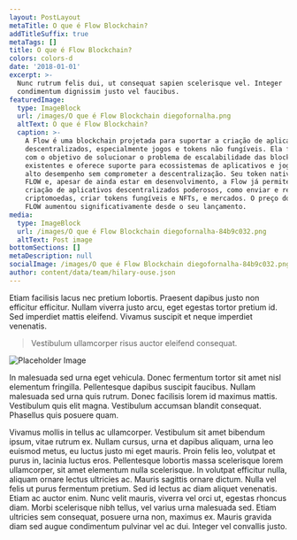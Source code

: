 ```yaml
---
layout: PostLayout
metaTitle: O que é Flow Blockchain?
addTitleSuffix: true
metaTags: []
title: O que é Flow Blockchain?
colors: colors-d
date: '2018-01-01'
excerpt: >-
  Nunc rutrum felis dui, ut consequat sapien scelerisque vel. Integer
  condimentum dignissim justo vel faucibus.
featuredImage:
  type: ImageBlock
  url: /images/O que é Flow Blockchain diegofornalha.png
  altText: O que é Flow Blockchain?
  caption: >-
    A Flow é uma blockchain projetada para suportar a criação de aplicativos
    descentralizados, especialmente jogos e tokens não fungíveis. Ela foi criada
    com o objetivo de solucionar o problema de escalabilidade das blockchains
    existentes e oferece suporte para ecossistemas de aplicativos e jogos de
    alto desempenho sem comprometer a descentralização. Seu token nativo é o
    FLOW e, apesar de ainda estar em desenvolvimento, a Flow já permite a
    criação de aplicativos descentralizados poderosos, como enviar e receber
    criptomoedas, criar tokens fungíveis e NFTs, e mercados. O preço do token
    FLOW aumentou significativamente desde o seu lançamento.
media:
  type: ImageBlock
  url: /images/O que é Flow Blockchain diegofornalha-84b9c032.png
  altText: Post image
bottomSections: []
metaDescription: null
socialImage: /images/O que é Flow Blockchain diegofornalha-84b9c032.png
author: content/data/team/hilary-ouse.json
---
```

Etiam facilisis lacus nec pretium lobortis. Praesent dapibus justo non efficitur efficitur. Nullam viverra justo arcu, eget egestas tortor pretium id. Sed imperdiet mattis eleifend. Vivamus suscipit et neque imperdiet venenatis.

> Vestibulum ullamcorper risus auctor eleifend consequat.

![Placeholder Image](https://assets.stackbit.com/components/images/default/post-4.jpeg)

In malesuada sed urna eget vehicula. Donec fermentum tortor sit amet nisl elementum fringilla. Pellentesque dapibus suscipit faucibus. Nullam malesuada sed urna quis rutrum. Donec facilisis lorem id maximus mattis. Vestibulum quis elit magna. Vestibulum accumsan blandit consequat. Phasellus quis posuere quam.

Vivamus mollis in tellus ac ullamcorper. Vestibulum sit amet bibendum ipsum, vitae rutrum ex. Nullam cursus, urna et dapibus aliquam, urna leo euismod metus, eu luctus justo mi eget mauris. Proin felis leo, volutpat et purus in, lacinia luctus eros. Pellentesque lobortis massa scelerisque lorem ullamcorper, sit amet elementum nulla scelerisque. In volutpat efficitur nulla, aliquam ornare lectus ultricies ac. Mauris sagittis ornare dictum. Nulla vel felis ut purus fermentum pretium. Sed id lectus ac diam aliquet venenatis. Etiam ac auctor enim. Nunc velit mauris, viverra vel orci ut, egestas rhoncus diam. Morbi scelerisque nibh tellus, vel varius urna malesuada sed. Etiam ultricies sem consequat, posuere urna non, maximus ex. Mauris gravida diam sed augue condimentum pulvinar vel ac dui. Integer vel convallis justo.